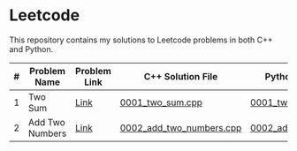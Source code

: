 # Leetcode
This repository contains my solutions to Leetcode problems in both C++ and Python.

| # | Problem Name  | Problem Link                                    | C++ Solution File                    | Python Solution File               | Test Case      | Complexity Analysis        |
|-------|---------------|-------------------------------------------------|--------------------------------------|------------------------------------|-----------------|---------------------------------|
| 1     | Two Sum       | [Link](https://leetcode.com/problems/two-sum/)  | [0001_two_sum.cpp](solutions/cpp/0001_two_sum.cpp) | [0001_two_sum.py](solutions/python/0001_two_sum.py) | [0001_two_sum_test](tests/cpp_tests/0001_two_sum_test.cpp) | [Complexity Analysis](docs/complexity_analysis.md#0001---two-sum) |
| 2     | Add Two Numbers | [Link](https://leetcode.com/problems/two-sum/add-two-numbers/) | [0002_add_two_numbers.cpp](solutions/cpp/0002_add_two_numbers.cpp) | [0002_add_two_numbers.py](solutions/python/0002_add_two_numbers.py) | [0002_add_two_numbers_test](tests/cpp_tests/0002_add_two_numbers_test.cpp) | [Complexity Analysis](docs/complexity_analysis.md#0002---add-two-numbers) | 